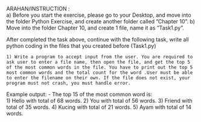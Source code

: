 ARAHAN/INSTRUCTION :  
    a) Before you start the exercise, please go to your Desktop, and move into the folder Python Exercise, and create another folder called ”Chapter 10”.
    b) Move into the folder Chapter 10, and create 1 file, name it as ”Task1.py”.

After completed the task above, continue with the following task, write all python coding in the files that you created before (Task1.py)

    1) Write a program to accept input from the user. You are required to ask user to enter a file name, then open the file, and get the top 5 of the most common words in the file. You have to print out the top 5 most common words and the total count for the word .User must be able to enter the filename on their own. If the file does not exist, your program must not crash, you must handle error. 
Example output: -
The top 15 of the most common word is:  
    1) Hello with total of 68 words.
    2) You with total of 56 words.
    3) Friend with total of 35 words.
    4) Kucing with total of 21 words.
    5) Ayam with total of 14 words.
